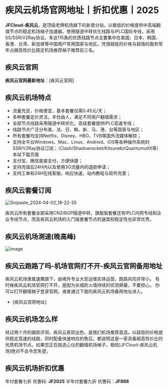 # 疾风云机场官网地址丨折扣优惠丨2025
**JFCloud-疾风云**，是顶级老牌机场旗下的新晋分站，以极低的价格提供中高端翻墙节点的稳定机场梯子加速器。使用隧道中转优化线路与IPLC国际专线，采用SS/SSR/V2Ray协议，多达115条的优质线路节点主要集中在美国、日本、韩国、香港、台湾、新加坡等中国用户常用国家与地区。凭借超低的价格与超值的服务常年占据高性价比稳定机场推荐梯子推荐前三名。

## 疾风云官网
**疾风云官网最新地址**：[疾风云官网]


## 疾风云机场特点
* 流量充足，价格便宜，基本套餐仅需0.45元/天；
* 多种套餐定价灵活，丰俭由人，满足不同用户翻墙需求；
* 全部节点线路采用隧道中转优化，高级套餐提供IPLC高速专线；
* 线路节点广泛分布美、法、日、韩、新、马、港、台等国家与地区；
* 所有套餐均支持Netflix、Disney、HBO、TVB等国外流媒体解锁；
* 支持全平台Windows、Mac、Linux、Android、iOS等各种操作系统的SSR/V2Ray协议订阅；（Clash/Shadowrocket/Kitsunebi/QuantumultX等）本站下载页面
* 支付宝、微信直接支付，方便快捷；
* 支持充值后24H内以及使用3G流量内的退款申请；
* 支持工单和24H在线客服，响应快速，站内教程与软件完善；
  
## 疾风云套餐订阅
![Snipaste_2024-04-02_18-22-35](https://github.com/VPN-Website/jfcloud/assets/153252983/edfd7041-4c78-49f0-b865-8dea1a859165)


疾风云所有套餐全部采用CN2/BGP隧道中转，旗舰版套餐还有IPLC内网专线和企业专线节点，而且疾风云机场的入门版套餐节点的速度和稳定性也非常优秀。

## 疾风云机场测速(晚高峰)
![image](https://github.com/VPN-Website/jfcloud/assets/153252983/cefe319d-ef3b-47f7-80ae-6bafac5dde7f)

## 疾风云跑路了吗-机场官网打不开-疾风云官网备用地址
疾风云机场隶属速鹰旗下，由境外专业大型运维实体运营，跑路风险非常小。
有时候疾风云机场官网打不开，是因为长城防火墙持续的侦测屏蔽，不要担心。
你可以打开翻墙梯子登录官网，或者通过下面的疾风云机场备用地址进入。
* [疾风云官网地址]

## 疾风云机场怎么样
经过两个月的跟踪评测，疾风云表现出色，是我们机场推荐首选。以超低的价格提供稳定高速的线路，同时配备快速响应的售后，都说明这是一家具备超高性价比的优质机场节点。如果您正在挑选心仪的翻墙机场梯子，相信[JFCloud-疾风云机场]绝对不会令您失望。

## 疾风云机场折扣优惠
年付套餐七折 优惠码: **JF2025**
半年付套餐九折 优惠码：**JF888**

